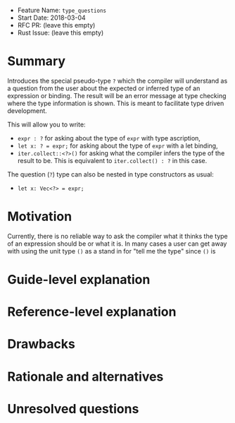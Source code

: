- Feature Name: `type_questions`
- Start Date: 2018-03-04
- RFC PR: (leave this empty)
- Rust Issue: (leave this empty)

# Summary
[summary]: #summary

Introduces the special pseudo-type `?` which the compiler will understand as
a question from the user about the expected or inferred type of an expression
or binding. The result will be an error message at type checking where the type
information is shown. This is meant to facilitate type driven development.

This will allow you to write:

+ `expr : ?` for asking about the type of `expr` with type ascription,
+ `let x: ? = expr;` for asking about the type of `expr` with a let binding,
+ `iter.collect::<?>()` for asking what the compiler infers the type of the
  result to be. This is equivalent to `iter.collect() : ?` in this case.

The question (`?`) type can also be nested in type constructors as usual:

+ `let x: Vec<?> = expr;`

# Motivation
[motivation]: #motivation

Currently, there is no reliable way to ask the compiler what it thinks the
type of an expression should be or what it is. In many cases a user can get
away with using the unit type `()` as a stand in for "tell me the type" since
`()` is 

# Guide-level explanation
[guide-level-explanation]: #guide-level-explanation

# Reference-level explanation
[reference-level-explanation]: #reference-level-explanation

# Drawbacks
[drawbacks]: #drawbacks

# Rationale and alternatives
[alternatives]: #alternatives

# Unresolved questions
[unresolved]: #unresolved-questions

